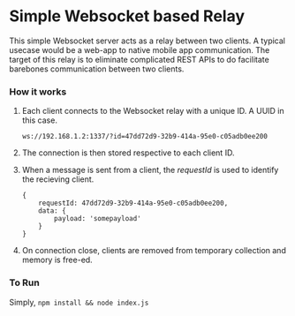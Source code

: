 # Simple Websocket based Relay

This simple Websocket server acts as a relay between two clients. A typical usecase would be
a web-app to native mobile app communication. The target of this relay is to eliminate complicated REST APIs to do
facilitate barebones communication between two clients.

### How it works

1. Each client connects to the Websocket relay with a unique ID. A UUID in this case.
	
	`ws://192.168.1.2:1337/?id=47dd72d9-32b9-414a-95e0-c05adb0ee200`

2. The connection is then stored respective to each client ID. 

3. When a message is sent from a client, the *requestId* is used to identify the recieving client.
	```
	{
		requestId: 47dd72d9-32b9-414a-95e0-c05adb0ee200,
		data: {
			payload: 'somepayload'
		}
	}
	```

4. On connection close, clients are removed from temporary collection and memory is free-ed.

### To Run

Simply, `npm install && node index.js`

